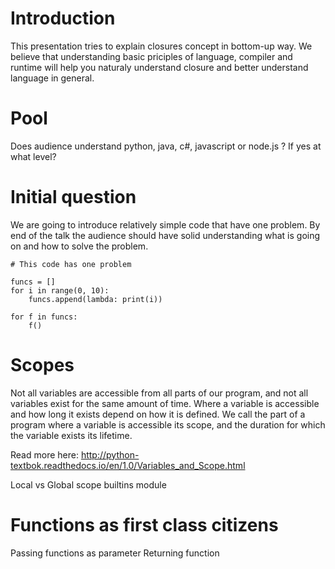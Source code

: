 # Introduction

This presentation tries to explain closures concept in bottom-up way. 
We believe that understanding basic priciples of language, compiler and runtime 
will help you naturaly understand closure and better understand language in general.

# Pool

Does audience understand python, java, c#, javascript or node.js ?
If yes at what level?

# Initial question

We are going to introduce relatively simple code that have one problem.
By end of the talk the audience should have solid understanding what is going on
and how to solve the problem.

```
# This code has one problem

funcs = []
for i in range(0, 10):
    funcs.append(lambda: print(i))

for f in funcs:
    f()
```

# Scopes

Not all variables are accessible from all parts of our program, and not all variables exist for the same amount of time. Where a variable is accessible and how long it exists depend on how it is defined. We call the part of a program where a variable is accessible its scope, and the duration for which the variable exists its lifetime.

Read more here: http://python-textbok.readthedocs.io/en/1.0/Variables_and_Scope.html

Local vs Global scope
builtins module

# Functions as first class citizens

Passing functions as parameter
Returning function



